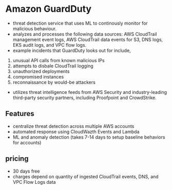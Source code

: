# Amazon GuardDuty

- threat detection service that uses ML to continously monitor for malicious behaviour.
- analyzes and processes the following data sources: AWS CloudTrail management event logs, AWS CloudTrail data events for S3, DNS logs, EKS audit logs, and VPC flow logs.
- example incidents that GuardDuty looks out for include,
1. unusual API calls from known malicious IPs
2. attempts to disbale CloudTrail logging
3. unauthorized deployments
4. compromised instances
5. reconnaissance by would-be attackers
- utilizes threat intelligence feeds from AWS Security and industry-leading third-party security partners, including Proofpoint and CrowdStrike.

## Features

- centralize threat detection across multiple AWS accounts
- automated response using CloudWazth Events and Lambda
- ML and anomaly detection (takes 7-14 days to setup baseline behaviors for accounts)

## pricing

- 30 days free
- charges depend on quantity of ingested CloudTrail events, DNS, and VPC Flow Logs data 
